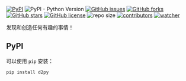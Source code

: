 [![PyPI](https://img.shields.io/pypi/v/d2py.svg)](https://pypi.org/project/d2py/) ![PyPI - Python Version](https://img.shields.io/pypi/pyversions/d2py.svg) [![GitHub issues](https://img.shields.io/github/issues/xinetzone/d2py)](https://github.com/xinetzone/d2py/issues) [![GitHub forks](https://img.shields.io/github/forks/xinetzone/d2py)](https://github.com/xinetzone/d2py/network) [![GitHub stars](https://img.shields.io/github/stars/xinetzone/d2py)](https://github.com/xinetzone/d2py/stargazers) [![GitHub license](https://img.shields.io/github/license/xinetzone/d2py)](https://github.com/xinetzone/d2py/blob/main/LICENSE) ![repo size](https://img.shields.io/github/repo-size/xinetzone/d2py.svg) [![contributors](https://img.shields.io/github/contributors/xinetzone/d2py.svg)](https://github.com/xinetzone/d2py/graphs/contributors) [![watcher](https://img.shields.io/github/watchers/xinetzone/d2py.svg)](https://github.com/xinetzone/d2py/watchers)

发现和创造任何有趣的事情！

## PyPI

可以使用 `pip` 安装：

```sh
pip install d2py
```

